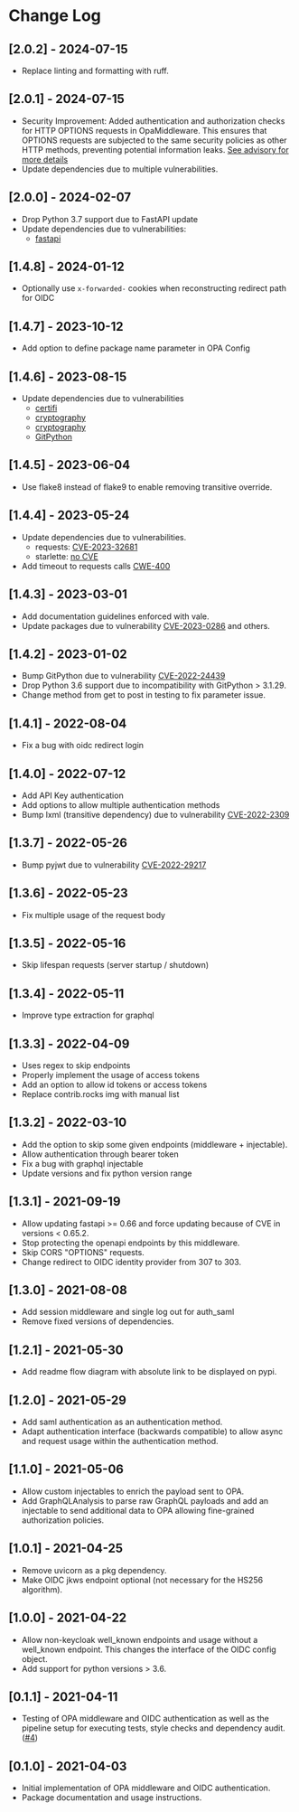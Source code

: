 # Change Log

## [2.0.2] - 2024-07-15
- Replace linting and formatting with ruff.

## [2.0.1] - 2024-07-15
- Security Improvement: Added authentication and authorization checks for HTTP
  OPTIONS requests in OpaMiddleware. This ensures that OPTIONS requests are
  subjected to the same security policies as other HTTP methods, preventing
  potential information leaks.
  [See advisory for more details](https://github.com/advisories/GHSA-5f5c-8rvc-j8wf)
- Update dependencies due to multiple vulnerabilities.

## [2.0.0] - 2024-02-07
- Drop Python 3.7 support due to FastAPI update
- Update dependencies due to vulnerabilities:
  - [fastapi](https://github.com/advisories/GHSA-qf9m-vfgh-m389)

## [1.4.8] - 2024-01-12
- Optionally use `x-forwarded-` cookies when reconstructing redirect path for OIDC

## [1.4.7] - 2023-10-12
- Add option to define package name parameter in OPA Config

## [1.4.6] - 2023-08-15
- Update dependencies due to vulnerabilities
  - [certifi](https://github.com/advisories/GHSA-xqr8-7jwr-rhp7)
  - [cryptography](https://github.com/advisories/GHSA-cf7p-gm2m-833m)
  - [cryptography](https://github.com/advisories/GHSA-jm77-qphf-c4w8)
  - [GitPython](https://github.com/advisories/GHSA-pr76-5cm5-w9cj)

## [1.4.5] - 2023-06-04
- Use flake8 instead of flake9 to enable removing transitive override.

## [1.4.4] - 2023-05-24
- Update dependencies due to vulnerabilities.
  - requests: [CVE-2023-32681](https://github.com/advisories/GHSA-j8r2-6x86-q33q)
  - starlette: [no CVE](https://github.com/advisories/GHSA-v5gw-mw7f-84px)
- Add timeout to requests calls [CWE-400](https://cwe.mitre.org/data/definitions/400.html)

## [1.4.3] - 2023-03-01
- Add documentation guidelines enforced with vale.
- Update packages due to vulnerability [CVE-2023-0286](https://github.com/advisories/GHSA-x4qr-2fvf-3mr5) and others.

## [1.4.2] - 2023-01-02
- Bump GitPython due to vulnerability [CVE-2022-24439](https://github.com/advisories/GHSA-hcpj-qp55-gfph)
- Drop Python 3.6 support due to incompatibility with GitPython > 3.1.29.
- Change method from get to post in testing to fix parameter issue.

## [1.4.1] - 2022-08-04
- Fix a bug with oidc redirect login

## [1.4.0] - 2022-07-12
- Add API Key authentication
- Add options to allow multiple authentication methods
- Bump lxml (transitive dependency) due to vulnerability [CVE-2022-2309](https://github.com/advisories/GHSA-wrxv-2j5q-m38w)

## [1.3.7] - 2022-05-26
- Bump pyjwt due to vulnerability [CVE-2022-29217](https://github.com/advisories/GHSA-ffqj-6fqr-9h24)

## [1.3.6] - 2022-05-23
- Fix multiple usage of the request body

## [1.3.5] - 2022-05-16
- Skip lifespan requests (server startup / shutdown)

## [1.3.4] - 2022-05-11
- Improve type extraction for graphql

## [1.3.3] - 2022-04-09
- Uses regex to skip endpoints
- Properly implement the usage of access tokens
- Add an option to allow id tokens or access tokens
- Replace contrib.rocks img with manual list

## [1.3.2] - 2022-03-10
- Add the option to skip some given endpoints (middleware + injectable).
- Allow authentication through bearer token
- Fix a bug with graphql injectable
- Update versions and fix python version range

## [1.3.1] - 2021-09-19

- Allow updating fastapi >= 0.66 and force updating because of CVE in
  versions < 0.65.2.
- Stop protecting the openapi endpoints by this middleware.
- Skip CORS "OPTIONS" requests.
- Change redirect to OIDC identity provider from 307 to 303.

## [1.3.0] - 2021-08-08

- Add session middleware and single log out for auth_saml
- Remove fixed versions of dependencies.

## [1.2.1] - 2021-05-30

- Add readme flow diagram with absolute link to be displayed on pypi.

## [1.2.0] - 2021-05-29

- Add saml authentication as an authentication method.
- Adapt authentication interface (backwards compatible) to allow async and
  request usage within the authentication method.

## [1.1.0] - 2021-05-06

- Allow custom injectables to enrich the payload sent to OPA.
- Add GraphQLAnalysis to parse raw GraphQL payloads and add an injectable to
  send additional data to OPA allowing fine-grained authorization policies.

## [1.0.1] - 2021-04-25

- Remove uvicorn as a pkg dependency.
- Make OIDC jkws endpoint optional (not necessary for the HS256 algorithm).

## [1.0.0] - 2021-04-22

- Allow non-keycloak well_known endpoints and usage without a well_known
  endpoint. This changes the interface of the OIDC config object.
- Add support for python versions > 3.6.

## [0.1.1] - 2021-04-11

- Testing of OPA middleware and OIDC authentication as well as the
  pipeline setup for executing tests, style checks and dependency audit.
  ([#4](https://github.com/busykoala/fastapi-opa/pull/4))
  
## [0.1.0] - 2021-04-03

- Initial implementation of OPA middleware and OIDC authentication.
- Package documentation and usage instructions.
